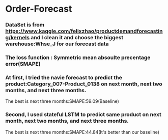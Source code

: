 # Order-Forecast
### DataSet is from https://www.kaggle.com/felixzhao/productdemandforecasting/kernels and I clean it and choose the biggest warehouse:Whse_J for our forecast data

### The loss function : Symmetric mean absoulte precentage error(SMAPE)

### At first, I tried the navie forecast to predict the product:Category_007-Product_0138 on  next month, next two months, and next three months.
The best is next three months:SMAPE:59.09(Baseline)

### Second, I used stateful LSTM to predict same product on next month, next two months, and next three months.
The best is next three months:SMAPE:44.84(It's better than our baseline)
